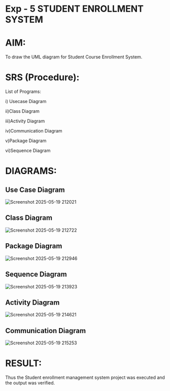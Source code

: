 # Exp - 5 STUDENT ENROLLMENT SYSTEM

# AIM:
To draw the UML diagram for Student Course Enrollment System.
# SRS (Procedure):
List of Programs:

i) Usecase Diagram

ii)Class Diagram

iii)Activity Diagram

iv)Communication Diagram

v)Package Diagram

vi)Sequence Diagram
# DIAGRAMS:
## Use Case Diagram


![Screenshot 2025-05-19 212021](https://github.com/user-attachments/assets/0927ed9c-3abd-4176-b75b-98f62ffd6acf)


## Class Diagram


![Screenshot 2025-05-19 212722](https://github.com/user-attachments/assets/ddfcd513-0f32-4700-afd0-8c57ba308f34)


## Package Diagram


![Screenshot 2025-05-19 212946](https://github.com/user-attachments/assets/bf56afa2-1ffb-4d59-9550-2ac64bbcf7d2)


## Sequence Diagram


![Screenshot 2025-05-19 213923](https://github.com/user-attachments/assets/b112f9eb-0ac8-4f9b-a4fe-5ff48d645f77)


## Activity Diagram


![Screenshot 2025-05-19 214621](https://github.com/user-attachments/assets/9057b7ab-d0f5-4df6-9156-d7749f11319c)


## Communication Diagram


![Screenshot 2025-05-19 215253](https://github.com/user-attachments/assets/9926ef81-85e4-49cb-9f34-204050539bcd)



# RESULT:
Thus the Student enrollment management system project was executed and the output was verified.
